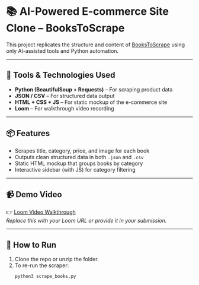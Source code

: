 # 📚 AI-Powered E-commerce Site Clone – BooksToScrape

This project replicates the structure and content of [BooksToScrape](https://books.toscrape.com/) using only AI-assisted tools and Python automation.

---

## 🧠 Tools & Technologies Used

- **Python (BeautifulSoup + Requests)** – For scraping product data
- **JSON / CSV** – For structured data output
- **HTML + CSS + JS** – For static mockup of the e-commerce site
- **Loom** – For walkthrough video recording


---

## 📦 Features

- Scrapes title, category, price, and image for each book
- Outputs clean structured data in both `.json` and `.csv`
- Static HTML mockup that groups books by category
- Interactive sidebar (with JS) for category filtering

---

## 📹 Demo Video

👉 [Loom Video Walkthrough](https://youtu.be/Ttg5ze1W-dI)  
_Replace this with your Loom URL or provide it in your submission._

---

## 🚀 How to Run

1. Clone the repo or unzip the folder.
2. To re-run the scraper:
   ```bash
   python3 scrape_books.py

